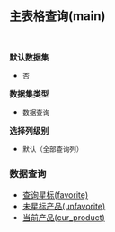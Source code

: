 ## 主表格查询(main) <!-- {docsify-ignore-all} -->



<br>
<p class="panel-title"><b>默认数据集</b></p>

* `否`

<p class="panel-title"><b>数据集类型</b></p>

* `数据查询`

<p class="panel-title"><b>选择列级别</b></p>

* `默认（全部查询列）`




### 数据查询
  * [查询星标(favorite)](module/ProdMgmt/product/query/favorite)
  * [未星标产品(unfavorite)](module/ProdMgmt/product/query/unfavorite)
  * [当前产品(cur_product)](module/ProdMgmt/product/query/cur_product)
